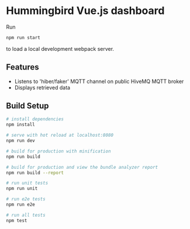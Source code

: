 # Hummingbird Vue.js dashboard

Run
```bash
npm run start
```
to load a local development webpack server.

## Features
* Listens to 'hiber/faker' MQTT channel on public HiveMQ MQTT broker
* Displays retrieved data

## Build Setup

``` bash
# install dependencies
npm install

# serve with hot reload at localhost:8080
npm run dev

# build for production with minification
npm run build

# build for production and view the bundle analyzer report
npm run build --report

# run unit tests
npm run unit

# run e2e tests
npm run e2e

# run all tests
npm test
```